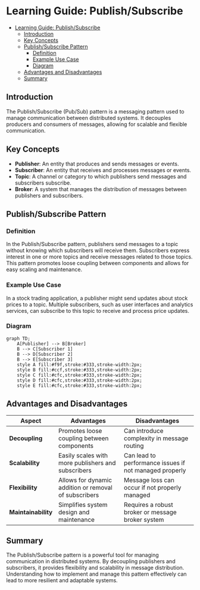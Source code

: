 # Learning Guide: Publish/Subscribe

- [Learning Guide: Publish/Subscribe](#learning-guide-publishsubscribe)
  - [Introduction](#introduction)
  - [Key Concepts](#key-concepts)
  - [Publish/Subscribe Pattern](#publishsubscribe-pattern)
    - [Definition](#definition)
    - [Example Use Case](#example-use-case)
    - [Diagram](#diagram)
  - [Advantages and Disadvantages](#advantages-and-disadvantages)
  - [Summary](#summary)

## Introduction

The Publish/Subscribe (Pub/Sub) pattern is a messaging pattern used to manage communication between distributed systems. It decouples producers and consumers of messages, allowing for scalable and flexible communication.

## Key Concepts

- **Publisher**: An entity that produces and sends messages or events.
- **Subscriber**: An entity that receives and processes messages or events.
- **Topic**: A channel or category to which publishers send messages and subscribers subscribe.
- **Broker**: A system that manages the distribution of messages between publishers and subscribers.

## Publish/Subscribe Pattern

### Definition

In the Publish/Subscribe pattern, publishers send messages to a topic without knowing which subscribers will receive them. Subscribers express interest in one or more topics and receive messages related to those topics. This pattern promotes loose coupling between components and allows for easy scaling and maintenance.

### Example Use Case

In a stock trading application, a publisher might send updates about stock prices to a topic. Multiple subscribers, such as user interfaces and analytics services, can subscribe to this topic to receive and process price updates.

### Diagram

```mermaid
graph TD;
    A[Publisher] --> B[Broker]
    B --> C[Subscriber 1]
    B --> D[Subscriber 2]
    B --> E[Subscriber 3]
    style A fill:#f9f,stroke:#333,stroke-width:2px;
    style B fill:#ccf,stroke:#333,stroke-width:2px;
    style C fill:#cfc,stroke:#333,stroke-width:2px;
    style D fill:#cfc,stroke:#333,stroke-width:2px;
    style E fill:#cfc,stroke:#333,stroke-width:2px;
```

## Advantages and Disadvantages

| **Aspect**            | **Advantages**                               | **Disadvantages**                             |
|-----------------------|----------------------------------------------|----------------------------------------------|
| **Decoupling**        | Promotes loose coupling between components  | Can introduce complexity in message routing |
| **Scalability**       | Easily scales with more publishers and subscribers | Can lead to performance issues if not managed properly |
| **Flexibility**       | Allows for dynamic addition or removal of subscribers | Message loss can occur if not properly managed |
| **Maintainability**   | Simplifies system design and maintenance     | Requires a robust broker or message broker system |

## Summary

The Publish/Subscribe pattern is a powerful tool for managing communication in distributed systems. By decoupling publishers and subscribers, it provides flexibility and scalability in message distribution. Understanding how to implement and manage this pattern effectively can lead to more resilient and adaptable systems.
